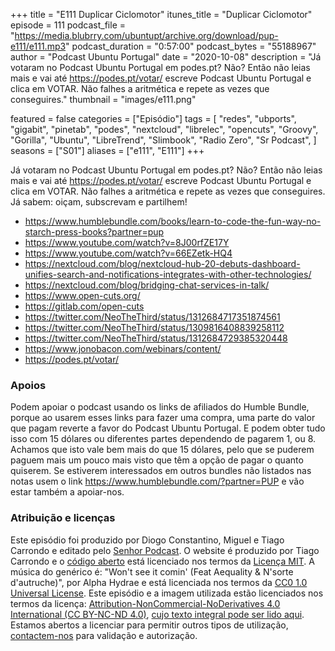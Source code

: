 +++
title = "E111 Duplicar Ciclomotor"
itunes_title = "Duplicar Ciclomotor"
episode = 111
podcast_file = "https://media.blubrry.com/ubuntupt/archive.org/download/pup-e111/e111.mp3"
podcast_duration = "0:57:00"
podcast_bytes = "55188967"
author = "Podcast Ubuntu Portugal"
date = "2020-10-08"
description = "Já votaram no Podcast Ubuntu Portugal em podes.pt? Não? Então não leias mais e vai até https://podes.pt/votar/ escreve Podcast Ubuntu Portugal e clica em VOTAR. Não falhes a aritmética e repete as vezes que conseguires."
thumbnail = "images/e111.png"

featured = false
categories = ["Episódio"]
tags = [
  "redes",
  "ubports",
  "gigabit",
  "pinetab",
  "podes",
  "nextcloud",
  "librelec",
  "opencuts",
  "Groovy",
  "Gorilla",
  "Ubuntu",
  "LibreTrend",
  "Slimbook",
  "Radio Zero",
  "Sr Podcast",
]
seasons = ["S01"]
aliases = ["e111", "E111"]
+++

Já votaram no Podcast Ubuntu Portugal em podes.pt? Não? Então não leias mais e vai até https://podes.pt/votar/ escreve Podcast Ubuntu Portugal e clica em VOTAR. Não falhes a aritmética e repete as vezes que conseguires.
Já sabem: oiçam, subscrevam e partilhem!

* https://www.humblebundle.com/books/learn-to-code-the-fun-way-no-starch-press-books?partner=pup
* https://www.youtube.com/watch?v=8J00rfZE17Y
* https://www.youtube.com/watch?v=66EZetk-HQ4
* https://nextcloud.com/blog/nextcloud-hub-20-debuts-dashboard-unifies-search-and-notifications-integrates-with-other-technologies/
* https://nextcloud.com/blog/bridging-chat-services-in-talk/
* https://www.open-cuts.org/
* https://gitlab.com/open-cuts
* https://twitter.com/NeoTheThird/status/1312684717351874561
* https://twitter.com/NeoTheThird/status/1309816408839258112
* https://twitter.com/NeoTheThird/status/1312684729385320448
* https://www.jonobacon.com/webinars/content/
* https://podes.pt/votar/


### Apoios
Podem apoiar o podcast usando os links de afiliados do Humble Bundle, porque ao usarem esses links para fazer uma compra, uma parte do valor que pagam reverte a favor do Podcast Ubuntu Portugal.
E podem obter tudo isso com 15 dólares ou diferentes partes dependendo de pagarem 1, ou 8.
Achamos que isto vale bem mais do que 15 dólares, pelo que se puderem paguem mais um pouco mais visto que têm a opção de pagar o quanto quiserem.
Se estiverem interessados em outros bundles não listados nas notas usem o link https://www.humblebundle.com/?partner=PUP e vão estar também a apoiar-nos.

### Atribuição e licenças
Este episódio foi produzido por Diogo Constantino, Miguel e Tiago Carrondo e editado pelo [Senhor Podcast](https://senhorpodcast.pt/).
O website é produzido por Tiago Carrondo e o [código aberto](https://gitlab.com/podcastubuntuportugal/website) está licenciado nos termos da [Licença MIT](https://gitlab.com/podcastubuntuportugal/website/main/LICENSE).
A música do genérico é: "Won't see it comin' (Feat Aequality & N'sorte d'autruche)", por Alpha Hydrae e está licenciada nos termos da [CC0 1.0 Universal License](https://creativecommons.org/publicdomain/zero/1.0/).
Este episódio e a imagem utilizada estão licenciados nos termos da licença: [Attribution-NonCommercial-NoDerivatives 4.0 International (CC BY-NC-ND 4.0)](https://creativecommons.org/licenses/by-nc-nd/4.0/), [cujo texto integral pode ser lido aqui](https://creativecommons.org/licenses/by-nc-nd/4.0/legalcode). Estamos abertos a licenciar para permitir outros tipos de utilização, [contactem-nos](https://podcastubuntuportugal.org/contactos) para validação e autorização.

